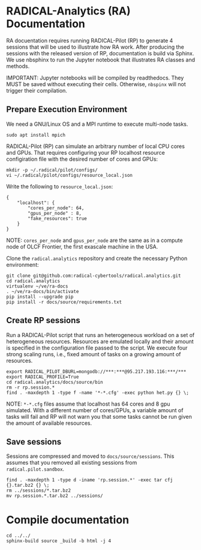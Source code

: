 # RADICAL-Analytics (RA) Documentation

RA docuentation requires running RADICAL-Pilot (RP) to generate 4 sessions that will be used to illustrate how RA work. After producing the sessions with the released version of RP, documentation is build via Sphinx. We use nbsphinx to run the Jupyter notebook that illustrates RA classes and methods.

IMPORTANT: Jupyter notebooks will be compiled by readthedocs. They MUST be saved without executing their cells. Otherwise, `nbspinx` will not trigger their compilation.

## Prepare Execution Environment

We need a GNU/Linux OS and a MPI runtime to execute multi-node tasks.

```
sudo apt install mpich
```

RADICAL-Pilot (RP) can simulate an arbitrary number of local CPU cores and GPUs. That requires configuring your RP localhost resource configiration file with the desired number of cores and GPUs:

```
mkdir -p ~/.radical/pilot/configs/
vi ~/.radical/pilot/configs/resource_local.json
```

Write the following to `resource_local.json`:

```
{
    "localhost": {
        "cores_per_node": 64,
        "gpus_per_node" : 8,
        "fake_resources": true
    }
}
```

NOTE: `cores_per_node` and `gpus_per_node` are the same as in a compute node of OLCF Frontier, the first exascale machine in the USA.

Clone the `radical.analytics` repository and create the necessary Python environment:

```
git clone git@github.com:radical-cybertools/radical.analytics.git
cd radical.analytics
virtualenv ~/ve/ra-docs
. ~/ve/ra-docs/bin/activate
pip install --upgrade pip
pip install -r docs/source/requirements.txt
```

## Create RP sessions

Run a RADICAL-Pilot script that runs an heterogeneous workload on a set of heterogeneous resources. Resources are emulated locally and their amount is specified in the configuration file passed to the script. We execute four strong scaling runs, i.e., fixed amount of tasks on a growing amount of resources.

```
export RADICAL_PILOT_DBURL=mongodb://***:***@95.217.193.116:***/***
export RADICAL_PROFILE=True
cd radical.analytics/docs/source/bin
rm -r rp.session.*
find . -maxdepth 1 -type f -name '*-*.cfg' -exec python het.py {} \;
```

NOTE: `*-*.cfg` files assume that localhost has 64 cores and 8 gpu simulated. With a different number of cores/GPUs, a variable amount of tasks will fail and RP will not warn you that some tasks cannot be run given the amount of available resources.

## Save sessions

Sessions are compressed and moved to `docs/source/sessions`. This assumes that you removed all existing sessions from `radical.pilot.sandbox`.

```
find . -maxdepth 1 -type d -iname 'rp.session.*' -exec tar cfj {}.tar.bz2 {} \;
rm ../sessions/*.tar.bz2
mv rp.session.*.tar.bz2 ../sessions/
```

# Compile documentation

```
cd ../../
sphinx-build source _build -b html -j 4
```
